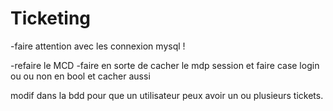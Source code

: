 ﻿# Ticketing

-faire attention avec les connexion mysql !

-refaire le MCD
-faire en sorte de cacher le mdp session et faire case login ou ou non en bool et cacher aussi

modif dans la bdd pour que un utilisateur peux avoir un ou plusieurs tickets.
